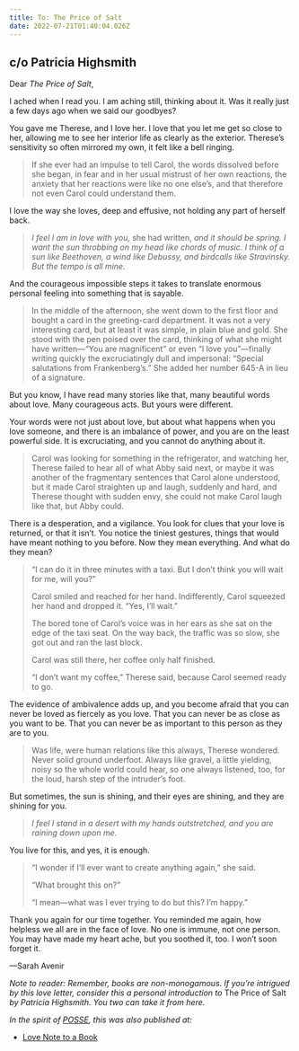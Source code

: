 ```yaml
---
title: To: The Price of Salt
date: 2022-07-21T01:40:04.026Z
---
```


## c/o Patricia Highsmith

<p>Dear <em>The Price of Salt</em>,</p><p>I ached when I read you. I am aching still, thinking about it. Was it really just a few days ago when we said our goodbyes?</p><p>You gave me Therese, and I love her. I love that you let me get so close to her, allowing me to see her interior life as clearly as the exterior. Therese’s sensitivity so often mirrored my own, it felt like a bell ringing.</p><blockquote><p>If she ever had an impulse to tell Carol, the words dissolved before she began, in fear and in her usual mistrust of her own reactions, the anxiety that her reactions were like no one else’s, and that therefore not even Carol could understand them.</p></blockquote><p>I love the way she loves, deep and effusive, not holding any part of herself back.</p><blockquote><p><em>I feel I am in love with you,</em> she had written, <em>and it should be spring. I want the sun throbbing on my head like chords of music. I think of a sun like Beethoven, a wind like Debussy, and birdcalls like Stravinsky. But the tempo is all mine.</em></p></blockquote><p>And the courageous impossible steps it takes to translate enormous personal feeling into something that is sayable.</p><blockquote><p>In the middle of the afternoon, she went down to the first floor and bought a card in the greeting-card department. It was not a very interesting card, but at least it was simple, in plain blue and gold. She stood with the pen poised over the card, thinking of what she might have written—“You are magnificent” or even “I love you”—finally writing quickly the excruciatingly dull and impersonal: “Special salutations from Frankenberg’s.” She added her number 645-A in lieu of a signature.</p></blockquote><p>But you know, I have read many stories like that, many beautiful words about love. Many courageous acts. But yours were different. </p><p>Your words were not just about love, but about what happens when you love someone, and there is an imbalance of power, and you are on the least powerful side. It is excruciating, and you cannot do anything about it.</p><blockquote><p>Carol was looking for something in the refrigerator, and watching her, Therese failed to hear all of what Abby said next, or maybe it was another of the fragmentary sentences that Carol alone understood, but it made Carol straighten up and laugh, suddenly and hard, and Therese thought with sudden envy, she could not make Carol laugh like that, but Abby could.</p></blockquote><p>There is a desperation, and a vigilance. You look for clues that your love is returned, or that it isn’t. You notice the tiniest gestures, things that would have meant nothing to you before. Now they mean everything. And what do they mean?</p><blockquote><p>“I can do it in three minutes with a taxi. But I don’t think you will wait for me, will you?”</p><p>Carol smiled and reached for her hand. Indifferently, Carol squeezed her hand and dropped it. “Yes, I’ll wait.”</p><p>The bored tone of Carol’s voice was in her ears as she sat on the edge of the taxi seat. On the way back, the traffic was so slow, she got out and ran the last block.</p><p>Carol was still there, her coffee only half finished.</p><p>“I don’t want my coffee,” Therese said, because Carol seemed ready to go.</p></blockquote><p>The evidence of ambivalence adds up, and you become afraid that you can never be loved as fiercely as you love. That you can never be as close as you want to be. That you can never be as important to this person as they are to you.</p><blockquote><p>Was life, were human relations like this always, Therese wondered. Never solid ground underfoot. Always like gravel, a little yielding, noisy so the whole world could hear, so one always listened, too, for the loud, harsh step of the intruder’s foot.</p></blockquote><p>But sometimes, the sun is shining, and their eyes are shining, and they are shining for you. </p><blockquote><p><em>I feel I stand in a desert with my hands outstretched, and you are raining down upon me.</em></p></blockquote><p>You live for this, and yes, it is enough.</p><blockquote><p>“I wonder if I’ll ever want to create anything again,” she said.</p><p>“What brought this on?”</p><p>“I mean—what was I ever trying to do but this? I’m happy.”</p></blockquote><p>Thank you again for our time together. You reminded me again, how helpless we all are in the face of love. No one is immune, not one person. You may have made my heart ache, but you soothed it, too. I won’t soon forget it.</p><p>—Sarah Avenir</p><p><em>Note to reader: Remember, books are non-monogamous. If you’re intrigued by this love letter, consider this a personal introduction to </em>The Price of Salt <em>by Patricia Highsmith. You two can take it from here.</em></p>

*In the spirit of [POSSE](https://indieweb.org/POSSE), this was also published at:*

* [Love Note to a Book](https://lovenotetoabook.substack.com/p/to-the-price-of-salt)